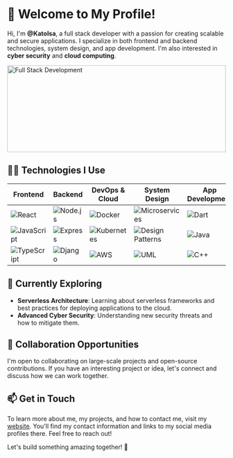 # 👋 Welcome to My Profile!

Hi, I'm **@KatoIsa**, a full stack developer with a passion for creating scalable and secure applications. I specialize in both frontend and backend technologies, system design, and app development. I'm also interested in **cyber security** and **cloud computing**.

<img src="https://media.giphy.com/media/26tOZ42Mg6pbTUPHW/giphy.gif" alt="Full Stack Development" height="200" style="width: 100%; object-fit: contain;"/>

## 👨‍💻 Technologies I Use

| Frontend          | Backend          | DevOps & Cloud   | System Design    | App Development  |
| ---------------- | ---------------- | ---------------- | ---------------- | ---------------- |
| ![React](https://img.shields.io/badge/-React-61DAFB?style=flat-square&logo=react&logoColor=white)  | ![Node.js](https://img.shields.io/badge/-Node.js-339933?style=flat-square&logo=node.js&logoColor=white)   | ![Docker](https://img.shields.io/badge/-Docker-2496ED?style=flat-square&logo=docker&logoColor=white) | ![Microservices](https://img.shields.io/badge/-Microservices-6E2594?style=flat-square&logoColor=white) | ![Dart](https://img.shields.io/badge/-Dart-0175C2?style=flat-square&logo=dart&logoColor=white) |
| ![JavaScript](https://img.shields.io/badge/-JavaScript-F7DF1E?style=flat-square&logo=javascript&logoColor=black)  | ![Express](https://img.shields.io/badge/-Express-000?style=flat-square&logo=express&logoColor=white)  | ![Kubernetes](https://img.shields.io/badge/-Kubernetes-326CE5?style=flat-square&logo=kubernetes&logoColor=white) | ![Design Patterns](https://img.shields.io/badge/-Design%20Patterns-7952B3?style=flat-square) | ![Java](https://img.shields.io/badge/-Java-007396?style=flat-square&logo=java&logoColor=white) |
| ![TypeScript](https://img.shields.io/badge/-TypeScript-007ACC?style=flat-square&logo=typescript&logoColor=white)  | ![Django](https://img.shields.io/badge/-Django-092E20?style=flat-square&logo=django&logoColor=white)  | ![AWS](https://img.shields.io/badge/-AWS-232F3E?style=flat-square&logo=amazon-aws&logoColor=white) | ![UML](https://img.shields.io/badge/-UML-006400?style=flat-square) | ![C++](https://img.shields.io/badge/-C%2B%2B-00599C?style=flat-square&logo=c%2B%2B&logoColor=white) |

## 🌱 Currently Exploring

- **Serverless Architecture**: Learning about serverless frameworks and best practices for deploying applications to the cloud.
- **Advanced Cyber Security**: Understanding new security threats and how to mitigate them.

## 💞 Collaboration Opportunities

I'm open to collaborating on large-scale projects and open-source contributions. If you have an interesting project or idea, let's connect and discuss how we can work together.

## 📫 Get in Touch

To learn more about me, my projects, and how to contact me, visit my [website](https://katoisa256.vercel.app/). You'll find my contact information and links to my social media profiles there. Feel free to reach out!

Let's build something amazing together! 🚀
